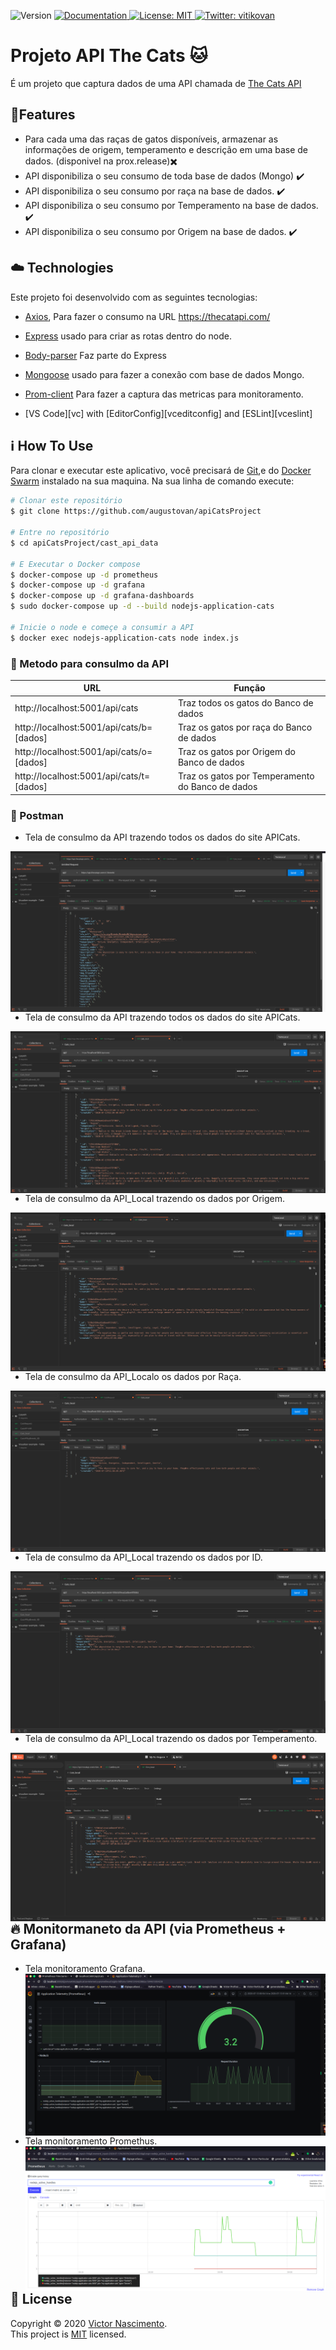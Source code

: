 <p>
  <img alt="Version" src="https://img.shields.io/badge/version-v1-blue.svg?cacheSeconds=2592000" />
  <a href="/" target="_blank">
    <img alt="Documentation" src="https://img.shields.io/badge/documentation-yes-brightgreen.svg" />
  </a>
  <a href="/LICENSE" target="_blank">
    <img alt="License: MIT" src="https://img.shields.io/badge/License-MIT-yellow.svg" />
  </a>
  <a href="https://twitter.com/vitikovan" target="_blank">
    <img alt="Twitter: vitikovan" src="https://img.shields.io/twitter/follow/vitikovan.svg?style=social" />
  </a>
</p>

# Projeto API The Cats  :cat: 

É um projeto que captura dados de uma API chamada de [The Cats API](https://thecatapi.com/)

## :checkered_flag:Features
- Para cada uma das raças de gatos disponíveis, armazenar as informações de
origem, temperamento e descrição em uma base de dados. (disponivel na prox.release):heavy_multiplication_x:
- API disponibiliza o seu consumo de toda base de dados (Mongo) :heavy_check_mark:
- API disponibiliza o seu consumo por raça na base de dados. :heavy_check_mark:
- API disponibiliza o seu consumo por Temperamento na base de dados. :heavy_check_mark:
- API disponibiliza o seu consumo por Origem na base de dados. :heavy_check_mark:



## :cloud: Technologies

Este projeto foi desenvolvido com as seguintes tecnologias:


-  [Axios](https://github.com/axios/axios), Para fazer o consumo na URL https://thecatapi.com/ 
-  [Express](https://github.com/expressjs/express) usado para criar as rotas dentro do node.
-  [Body-parser](https://github.com/expressjs/body-parser) Faz parte do Express
-  [Mongoose](https://github.com/Automattic/mongoose) usado para fazer a conexão com base de dados Mongo.
-  [Prom-client](https://github.com/siimon/prom-client) Para fazer a captura das metricas para monitoramento.

-  [VS Code][vc] with [EditorConfig][vceditconfig] and [ESLint][vceslint]



## :information_source: How To Use

Para clonar e executar este aplicativo, você precisará de [Git](https://git-scm.com),e do [Docker Swarm](https://docs.docker.com/compose/install/) instalado na sua maquina. Na sua linha de comando execute:

```bash
# Clonar este repositório
$ git clone https://github.com/augustovan/apiCatsProject

# Entre no repositório
$ cd apiCatsProject/cast_api_data

# E Executar o Docker compose
$ docker-compose up -d prometheus
$ docker-compose up -d grafana 
$ docker-compose up -d grafana-dashboards
$ sudo docker-compose up -d --build nodejs-application-cats

# Inicie o node e começe a consumir a API
$ docker exec nodejs-application-cats node index.js
```
### :electric_plug: Metodo para consulmo da API 


| URL                                      | Função                                           |
| -----------------------------------------|--------------------------------------------------|
| http://localhost:5001/api/cats           | Traz todos os gatos do Banco de dados            |
| http://localhost:5001/api/cats/b=[dados] | Traz os gatos por raça do Banco de dados         |
| http://localhost:5001/api/cats/o=[dados] | Traz os gatos por Origem do Banco de dados       |
| http://localhost:5001/api/cats/t=[dados] | Traz os gatos por Temperamento do Banco de dados |



### :rocket: Postman

- Tela de consulmo da API trazendo todos os dados do site APICats.

<img src="github/postman01.png"
     alt="Grafana"
     style="float: left; margin-right: 10px;" />
     
- Tela de consulmo da API trazendo todos os dados do site APICats.

<img src="github/postman05.png"
     alt="Grafana"
     style="float: left; margin-right: 10px;" />

- Tela de consulmo da API_Local trazendo os dados por Origem.

<img src="github/postman02.png"
     alt="Grafana"
     style="float: left; margin-right: 10px;" />

- Tela de consulmo da API_Localo os dados por Raça.

<img src="github/postman03.png"
     alt="Grafana"
     style="float: left; margin-right: 10px;" />


- Tela de consulmo da API_Local trazendo os dados por ID.

<img src="github/postman04.png"
     alt="Grafana"
     style="float: left; margin-right: 10px;" />

- Tela de consulmo da API_Local trazendo os dados por Temperamento.

<img src="github/postman06.png"
     alt="Grafana"
     style="float: left; margin-right: 10px;" />

## :fire: Monitormaneto da API (via Prometheus + Grafana)

- Tela monitoramento Grafana.
<img src="github/grafana_api.png"
     alt="Grafana"
     style="float: left; margin-right: 10px;" />

- Tela monitoramento Promethus.
<img src="github/prometheus-api.png"
     alt="Prometheus"
     style="float: left; margin-right: 10px;" />


## 📝 License

Copyright © 2020 [Victor Nascimento](https://github.com/augustovan).<br />
This project is [MIT](/LICENSE) licensed.

